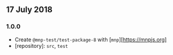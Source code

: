 ## 17 July 2018

### 1.0.0

- Create `@mnp-test/test-package-8` with [`mnp`][https://mnpjs.org]
- [repository]: `src`, `test`
